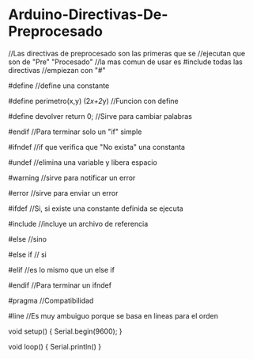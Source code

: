 # Arduino-Directivas-De-Preprocesado

//Las directivas de preprocesado son las primeras que se
//ejecutan que son de "Pre" "Procesado"
//la mas comun de usar es #include todas las directivas
//empiezan con "#" 

#define //define una constante 

#define perimetro(x,y) (2*x+2*y) //Funcion con define


#define devolver return 0; //Sirve para cambiar palabras

#endif //Para terminar solo un "if" simple

#ifndef //if que verifica que "No exista" una constanta

#undef //elimina una variable y libera espacio

#warning //sirve para notificar un error

#error //sirve para enviar un error

#ifdef //Si, si existe una constante definida se ejecuta

#include //incluye un archivo de referencia 

#else //sino

#else if // si

#elif //es lo mismo que un else if 

#endif //Para terminar un ifndef

#pragma //Compatibilidad

#line //Es muy ambuiguo porque se basa en lineas para el orden

void setup() {
  Serial.begin(9600);
}

void loop() {
  Serial.println()
}
